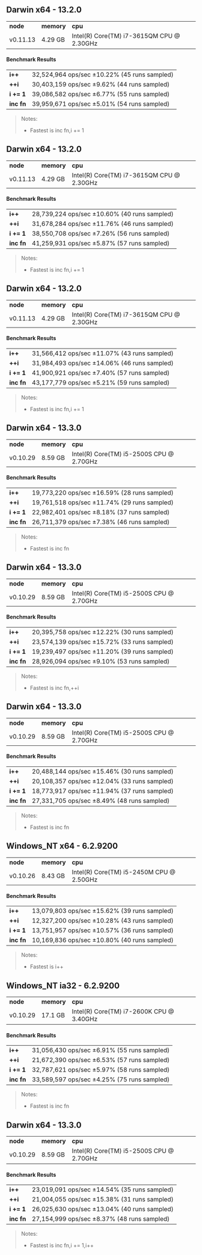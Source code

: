 Darwin x64 - 13.2.0
-----

<table><tr><td><b>node</b></td><td><b>memory</b></td><td><b>cpu</b></td></tr><tr><td>v0.11.13</td><td>4.29 GB</td><td>Intel(R) Core(TM) i7-3615QM CPU @ 2.30GHz</td></tr></table>

#### Benchmark Results ####

<table><tr><td><b>i++</b></td><td>32,524,964 ops/sec ±10.22% (45 runs sampled)
</td></tr><tr><td><b>++i</b></td><td>30,403,159 ops/sec ±9.62% (44 runs sampled)
</td></tr><tr><td><b>i += 1</b></td><td>39,086,582 ops/sec ±6.77% (55 runs sampled)
</td></tr><tr><td><b>inc fn</b></td><td>39,959,671 ops/sec ±5.01% (54 runs sampled)
</td></tr></table>

> Notes:
> - Fastest is inc fn,i += 1


Darwin x64 - 13.2.0
-----

<table><tr><td><b>node</b></td><td><b>memory</b></td><td><b>cpu</b></td></tr><tr><td>v0.11.13</td><td>4.29 GB</td><td>Intel(R) Core(TM) i7-3615QM CPU @ 2.30GHz</td></tr></table>

#### Benchmark Results ####

<table><tr><td><b>i++</b></td><td>28,739,224 ops/sec ±10.60% (40 runs sampled)
</td></tr><tr><td><b>++i</b></td><td>31,678,284 ops/sec ±11.76% (46 runs sampled)
</td></tr><tr><td><b>i += 1</b></td><td>38,550,708 ops/sec ±7.26% (56 runs sampled)
</td></tr><tr><td><b>inc fn</b></td><td>41,259,931 ops/sec ±5.87% (57 runs sampled)
</td></tr></table>

> Notes:
> - Fastest is inc fn,i += 1


Darwin x64 - 13.2.0
-----

<table><tr><td><b>node</b></td><td><b>memory</b></td><td><b>cpu</b></td></tr><tr><td>v0.11.13</td><td>4.29 GB</td><td>Intel(R) Core(TM) i7-3615QM CPU @ 2.30GHz</td></tr></table>

#### Benchmark Results ####

<table><tr><td><b>i++</b></td><td>31,566,412 ops/sec ±11.07% (43 runs sampled)
</td></tr><tr><td><b>++i</b></td><td>31,984,493 ops/sec ±14.06% (46 runs sampled)
</td></tr><tr><td><b>i += 1</b></td><td>41,900,921 ops/sec ±7.40% (57 runs sampled)
</td></tr><tr><td><b>inc fn</b></td><td>43,177,779 ops/sec ±5.21% (59 runs sampled)
</td></tr></table>

> Notes:
> - Fastest is inc fn,i += 1


Darwin x64 - 13.3.0
-----

<table><tr><td><b>node</b></td><td><b>memory</b></td><td><b>cpu</b></td></tr><tr><td>v0.10.29</td><td>8.59 GB</td><td>Intel(R) Core(TM) i5-2500S CPU @ 2.70GHz</td></tr></table>

#### Benchmark Results ####

<table><tr><td><b>i++</b></td><td>19,773,220 ops/sec ±16.59% (28 runs sampled)
</td></tr><tr><td><b>++i</b></td><td>19,761,518 ops/sec ±11.74% (29 runs sampled)
</td></tr><tr><td><b>i += 1</b></td><td>22,982,401 ops/sec ±8.18% (37 runs sampled)
</td></tr><tr><td><b>inc fn</b></td><td>26,711,379 ops/sec ±7.38% (46 runs sampled)
</td></tr></table>

> Notes:
> - Fastest is inc fn


Darwin x64 - 13.3.0
-----

<table><tr><td><b>node</b></td><td><b>memory</b></td><td><b>cpu</b></td></tr><tr><td>v0.10.29</td><td>8.59 GB</td><td>Intel(R) Core(TM) i5-2500S CPU @ 2.70GHz</td></tr></table>

#### Benchmark Results ####

<table><tr><td><b>i++</b></td><td>20,395,758 ops/sec ±12.22% (30 runs sampled)
</td></tr><tr><td><b>++i</b></td><td>23,574,139 ops/sec ±15.72% (33 runs sampled)
</td></tr><tr><td><b>i += 1</b></td><td>19,239,497 ops/sec ±11.20% (39 runs sampled)
</td></tr><tr><td><b>inc fn</b></td><td>28,926,094 ops/sec ±9.10% (53 runs sampled)
</td></tr></table>

> Notes:
> - Fastest is inc fn,++i


Darwin x64 - 13.3.0
-----

<table><tr><td><b>node</b></td><td><b>memory</b></td><td><b>cpu</b></td></tr><tr><td>v0.10.29</td><td>8.59 GB</td><td>Intel(R) Core(TM) i5-2500S CPU @ 2.70GHz</td></tr></table>

#### Benchmark Results ####

<table><tr><td><b>i++</b></td><td>20,488,144 ops/sec ±15.46% (30 runs sampled)
</td></tr><tr><td><b>++i</b></td><td>20,108,357 ops/sec ±12.04% (33 runs sampled)
</td></tr><tr><td><b>i += 1</b></td><td>18,773,917 ops/sec ±11.94% (37 runs sampled)
</td></tr><tr><td><b>inc fn</b></td><td>27,331,705 ops/sec ±8.49% (48 runs sampled)
</td></tr></table>

> Notes:
> - Fastest is inc fn


Windows_NT x64 - 6.2.9200
-----

<table><tr><td><b>node</b></td><td><b>memory</b></td><td><b>cpu</b></td></tr><tr><td>v0.10.26</td><td>8.43 GB</td><td>Intel(R) Core(TM) i5-2450M CPU @ 2.50GHz</td></tr></table>

#### Benchmark Results ####

<table><tr><td><b>i++</b></td><td>13,079,803 ops/sec ±15.62% (39 runs sampled)
</td></tr><tr><td><b>++i</b></td><td>12,327,200 ops/sec ±10.28% (43 runs sampled)
</td></tr><tr><td><b>i += 1</b></td><td>13,751,957 ops/sec ±10.57% (36 runs sampled)
</td></tr><tr><td><b>inc fn</b></td><td>10,169,836 ops/sec ±10.80% (40 runs sampled)
</td></tr></table>

> Notes:
> - Fastest is i++


Windows_NT ia32 - 6.2.9200
-----

<table><tr><td><b>node</b></td><td><b>memory</b></td><td><b>cpu</b></td></tr><tr><td>v0.10.29</td><td>17.1 GB</td><td>Intel(R) Core(TM) i7-2600K CPU @ 3.40GHz</td></tr></table>

#### Benchmark Results ####

<table><tr><td><b>i++</b></td><td>31,056,430 ops/sec ±6.91% (55 runs sampled)
</td></tr><tr><td><b>++i</b></td><td>21,672,390 ops/sec ±6.53% (57 runs sampled)
</td></tr><tr><td><b>i += 1</b></td><td>32,787,621 ops/sec ±5.97% (58 runs sampled)
</td></tr><tr><td><b>inc fn</b></td><td>33,589,597 ops/sec ±4.25% (75 runs sampled)
</td></tr></table>

> Notes:
> - Fastest is inc fn


Darwin x64 - 13.3.0
-----

<table><tr><td><b>node</b></td><td><b>memory</b></td><td><b>cpu</b></td></tr><tr><td>v0.10.29</td><td>8.59 GB</td><td>Intel(R) Core(TM) i5-2500S CPU @ 2.70GHz</td></tr></table>

#### Benchmark Results ####

<table><tr><td><b>i++</b></td><td>23,019,091 ops/sec ±14.54% (35 runs sampled)
</td></tr><tr><td><b>++i</b></td><td>21,004,055 ops/sec ±15.38% (31 runs sampled)
</td></tr><tr><td><b>i += 1</b></td><td>26,025,630 ops/sec ±13.04% (40 runs sampled)
</td></tr><tr><td><b>inc fn</b></td><td>27,154,999 ops/sec ±8.37% (48 runs sampled)
</td></tr></table>

> Notes:
> - Fastest is inc fn,i += 1,i++


